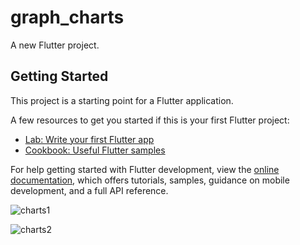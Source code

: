 # graph_charts

A new Flutter project.

## Getting Started

This project is a starting point for a Flutter application.

A few resources to get you started if this is your first Flutter project:

- [Lab: Write your first Flutter app](https://docs.flutter.dev/get-started/codelab)
- [Cookbook: Useful Flutter samples](https://docs.flutter.dev/cookbook)

For help getting started with Flutter development, view the
[online documentation](https://docs.flutter.dev/), which offers tutorials,
samples, guidance on mobile development, and a full API reference.


![charts1](https://user-images.githubusercontent.com/92115431/194772790-0a090594-9c20-4288-afdd-c121d85a699b.JPG)

![charts2](https://user-images.githubusercontent.com/92115431/194772796-ba6d0f61-5594-49a3-a1cf-ea09db26b746.JPG)
